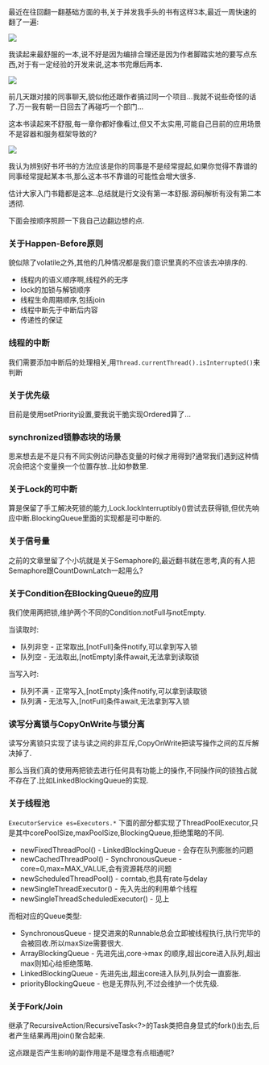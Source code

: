 最近在往回翻一翻基础方面的书,关于并发我手头的书有这样3本,最近一周快速的翻了一遍: 


![](https://o4dyfn0ef.qnssl.com/image/oiuwegtmvcnzxfhuawebfjshdf.jpeg) 

我读起来最舒服的一本,说不好是因为编排合理还是因为作者脚踏实地的要写点东西,对于有一定经验的开发来说,这本书完爆后两本. 

![](https://o4dyfn0ef.qnssl.com/image/wkuyrfadsmnfhgajkweuygtwe.jpeg) 

前几天跟对接的同事聊天,貌似他还跟作者搞过同一个项目...我就不说些奇怪的话了.万一我有朝一日回去了再碰巧一个部门... 

这本书读起来不舒服,每一章你都好像看过,但又不太实用,可能自己目前的应用场景不是容器和服务框架导致的? 

![](https://o4dyfn0ef.qnssl.com/image/iuygawernbvzxchnsgdyftgs.jpeg) 

我认为辨别好书坏书的方法应该是你的同事是不是经常提起,如果你觉得不靠谱的同事经常提起某本书,那么这本书不靠谱的可能性会增大很多. 

估计大家入门书籍都是这本..总结就是行文没有第一本舒服.源码解析有没有第二本透彻. 


下面会按顺序照顾一下我自己边翻边想的点. 


 ### 关于Happen-Before原则 

貌似除了volatile之外,其他的几种情况都是我们意识里真的不应该去冲排序的. 

- 线程内的语义顺序啊,线程外的无序
- lock的加锁与解锁顺序
- 线程生命周期顺序,包括join
- 线程中断先于中断后内容
- 传递性的保证 

### 线程的中断 

我们需要添加中断后的处理相关,用`Thread.currentThread().isInterrupted()`来判断 

### 关于优先级 

目前是使用setPriority设置,要我说干脆实现Ordered算了... 

### synchronized锁静态块的场景 

思来想去是不是只有不同实例访问静态变量的时候才用得到?通常我们遇到这种情况会把这个变量换一个位置存放..比如参数里. 

### 关于Lock的可中断 

算是保留了手工解决死锁的能力,Lock.lockInterruptibly()尝试去获得锁,但优先响应中断.BlockingQueue里面的实现都是可中断的. 

### 关于信号量 

之前的文章里留了个小坑就是关于Semaphore的,最近翻书就在思考,真的有人把Semaphore跟CountDownLatch一起用么? 

### 关于Condition在BlockingQueue的应用 

我们使用两把锁,维护两个不同的Condition:notFull与notEmpty. 

当读取时: 
- 队列非空 - 正常取出,[notFull]条件notify,可以拿到写入锁
- 队列空 - 无法取出,[notEmpty]条件await,无法拿到读取锁 

当写入时: 
- 队列不满 - 正常写入,[notEmpty]条件notify,可以拿到读取锁
- 队列满 - 无法写入,[notFull]条件await,无法拿到写入锁 

### 读写分离锁与CopyOnWrite与锁分离 

读写分离锁只实现了读与读之间的非互斥,CopyOnWrite把读写操作之间的互斥解决掉了. 

那么当我们真的使用两把锁去进行任何具有功能上的操作,不同操作间的锁独占就不存在了.比如LinkedBlockingQueue的实现. 

### 关于线程池 

`ExecutorService es=Executors.*`
下面的部分都实现了ThreadPoolExecutor,只是其中corePoolSize,maxPoolSize,BlockingQueue,拒绝策略的不同.

- newFixedThreadPool() - LinkedBlockingQueue - 会存在队列膨胀的问题
- newCachedThreadPool() - SynchronousQueue - core=0,max=MAX_VALUE,会有资源耗尽的问题
- newScheduledThreadPool() - corntab,也具有rate与delay
- newSingleThreadExecutor() - 先入先出的利用单个线程
- newSingleThreadScheduledExecutor() - 见上 

而相对应的Queue类型: 

- SynchronousQueue - 提交进来的Runnable总会立即被线程执行,执行完毕的会被回收.所以maxSize需要很大.
- ArrayBlockingQueue - 先进先出,core->max 的顺序,超出core进入队列,超出max则知心给拒绝策略.
- LinkedBlockingQueue - 先进先出,超出core进入队列,队列会一直膨胀.
- priorityBlockingQueue - 也是无界队列,不过会维护一个优先级. 

### 关于Fork/Join 

继承了RecursiveAction/RecursiveTask<?>的Task类把自身显式的fork()出去,后者产生结果再用join()聚合起来. 

这点跟是否产生影响的副作用是不是理念有点相通呢? 

### 
